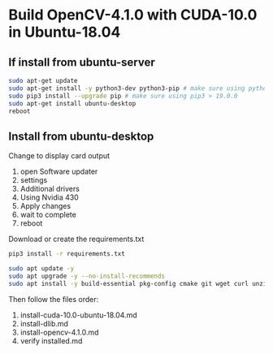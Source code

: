 # Build OpenCV-4.1.0 with CUDA-10.0 in Ubuntu-18.04

## If install from ubuntu-server

```bash
sudo apt-get update
sudo apt-get install -y python3-dev python3-pip # make sure using python 3.6
sudo pip3 install --upgrade pip # make sure using pip3 > 19.0.0
sudo apt-get install ubuntu-desktop
reboot
```

## Install from ubuntu-desktop

Change to display card output
1. open Software updater 
2. settings
3. Additional drivers 
4. Using Nvidia 430 
5. Apply changes 
6. wait to complete 
7. reboot

Download or create the requirements.txt
```bash
pip3 install -r requirements.txt
```

```bash
sudo apt update -y
sudo apt upgrade -y --no-install-recommends
sudo apt install -y build-essential pkg-config cmake git wget curl unzip
```

Then follow the files order:
1. install-cuda-10.0-ubuntu-18.04.md
2. install-dlib.md
3. install-opencv-4.1.0.md
4. verify installed.md
